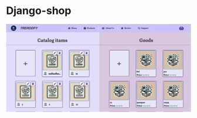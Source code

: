# Django-shop
![Screenshot 2024-01-15 at 16.08.19.png](static%2Fimages%2FScreenshot%202024-01-15%20at%2016.08.19.png)